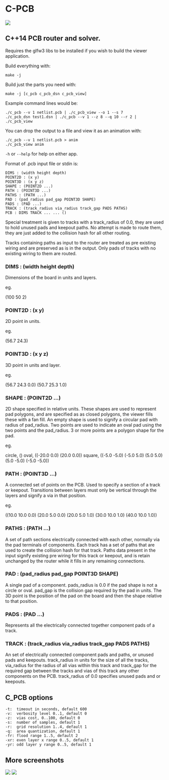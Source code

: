 # C-PCB

![](./test3.png)

## C++14 PCB router and solver.

Requires the glfw3 libs to be installed if you wish to build the viewer
application.

Build everything with:

```
make -j
```

Build just the parts you need with:

```
make -j [c_pcb c_pcb_dsn c_pcb_view]
```

Example command lines would be:

```
./c_pcb --v 1 netlist.pcb | ./c_pcb_view --o 1 --s 7
./c_pcb_dsn test1.dsn | ./c_pcb --v 1 --z 8 --q 10 --r 2 | ./c_pcb_view
```

You can drop the output to a file and view it as an animation with:

```
./c_pcb --v 1 netlist.pcb > anim
./c_pcb_view anim
```

`-h` or `--help` for help on either app.

Format of .pcb input file or stdin is:

```
DIMS : (width height depth)
POINT2D : (x y)
POINT3D : (x y z)
SHAPE : (POINT2D ...)
PATH : (POINT3D ...)
PATHS : (PATH ...)
PAD : (pad_radius pad_gap POINT3D SHAPE)
PADS : (PAD ...)
TRACK : (track_radius via_radius track_gap PADS PATHS)
PCB : DIMS TRACK ... ... ()
```

Special treatment is given to tracks with a track_radius of 0.0, they are used
to hold unused pads and keepout paths. No attempt is made to route them, they
are just added to the collision hash for all other routing.

Tracks containing paths as input to the router are treated as pre existing
wiring and are preserved as is in the output. Only pads of tracks with no
existing wiring to them are routed.

### DIMS : (width height depth)

Dimensions of the board in units and layers.

eg.

(100 50 2)

### POINT2D : (x y)

2D point in units.

eg.

(56.7 24.3)

### POINT3D : (x y z)

3D point in units and layer.

eg.

(56.7 24.3 0.0)
(50.7 25.3 1.0)

### SHAPE : (POINT2D ...)

2D shape specified in relative units. These shapes are used to represent pad
polygons, and are specified as as closed polygons, the viewer fills these with
a fan fill. An empty shape is used to signify a circular pad with radius of
pad_radius. Two points are used to indicate an oval pad using the two points
and the pad_radius. 3 or more points are a polygon shape for the pad.

eg.

circle, ()
oval, ((-20.0 0.0) (20.0 0.0))
square, ((-5.0 -5.0) (-5.0 5.0) (5.0 5.0) (5.0 -5.0) (-5.0 -5.0))

### PATH : (POINT3D ...)

A connected set of points on the PCB. Used to specify a section of a track or
keepout. Transitions between layers must only be vertical through the layers
and signify a via in that position.

eg.

((10.0 10.0 0.0) (20.0 5.0 0.0) (20.0 5.0 1.0) (30.0 10.0 1.0) (40.0 10.0 1.0))

### PATHS : (PATH ...)

A set of path sections electrically connected with each other, normally via the
pad terminals of components. Each track has a set of paths that are used to
create the collision hash for that track. Paths data present in the input
signify existing pre wiring for this track or keepout, and is retain unchanged
by the router while it fills in any remaining connections.

### PAD : (pad_radius pad_gap POINT3D SHAPE)

A single pad of a component. pads_radius is 0.0 if the pad shape is not a
circle or oval. pad_gap is the collision gap required by the pad in units. The
3D point is the position of the pad on the board and then the shape relative to
that position.

### PADS : (PAD ...)

Represents all the electrically connected together component pads of a track.

### TRACK : (track_radius via_radius track_gap PADS PATHS)

An set of electrically connected component pads and paths, or unused pads and
keepouts. track_radius in units for the size of all the tracks, via_radius for
the radius of all vias within this track and track_gap for the required gap
between the tracks and vias of this track any other components on the PCB.
track_radius of 0.0 specifies unused pads and or keepouts.

## C_PCB options

```
-t:  timeout in seconds, default 600
-v:  verbosity level 0..1, default 0
-z:  vias cost, 0..100, default 0
-s:  number of samples, default 1
-r:  grid resolution 1..4, default 1
-q:  area quantization, default 1
-fr: flood range 1..5, default 2
-xr: even layer x range 0..5, default 1
-yr: odd layer y range 0..5, default 1
```

## More screenshots
![](./test5.png)
![](./test1.png)
